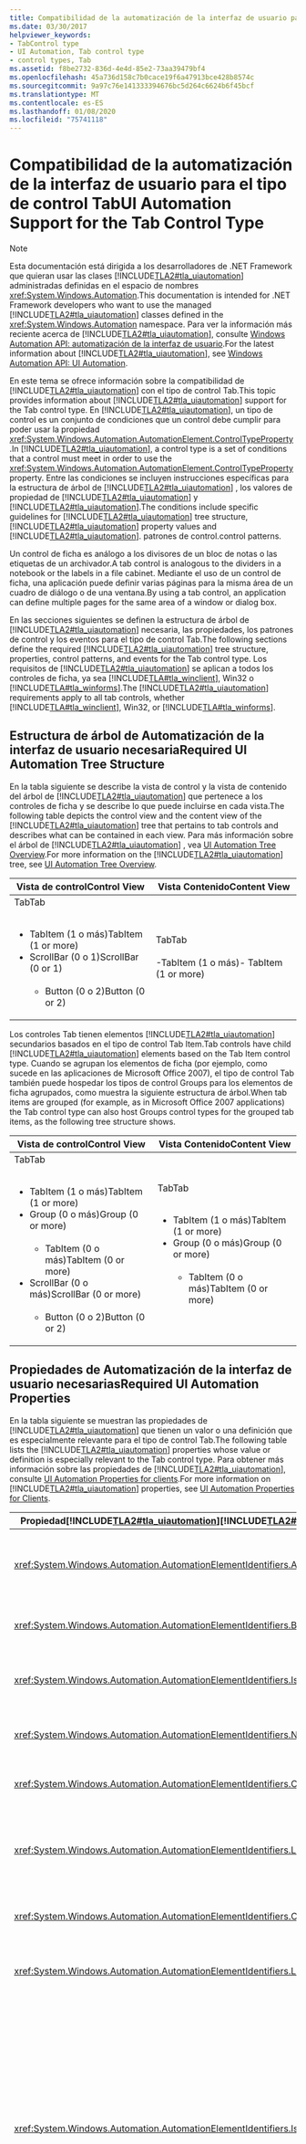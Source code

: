 ```yaml
---
title: Compatibilidad de la automatización de la interfaz de usuario para el tipo de control Tab
ms.date: 03/30/2017
helpviewer_keywords:
- TabControl type
- UI Automation, Tab control type
- control types, Tab
ms.assetid: f8be2732-836d-4e4d-85e2-73aa39479bf4
ms.openlocfilehash: 45a736d158c7b0cace19f6a47913bce428b8574c
ms.sourcegitcommit: 9a97c76e141333394676bc5d264c6624b6f45bcf
ms.translationtype: MT
ms.contentlocale: es-ES
ms.lasthandoff: 01/08/2020
ms.locfileid: "75741118"
---
```

# <a name="ui-automation-support-for-the-tab-control-type"></a><span data-ttu-id="e4ae8-102">Compatibilidad de la automatización de la interfaz de usuario para el tipo de control Tab</span><span class="sxs-lookup"><span data-stu-id="e4ae8-102">UI Automation Support for the Tab Control Type</span></span>
> [!NOTE]
> <span data-ttu-id="e4ae8-103">Esta documentación está dirigida a los desarrolladores de .NET Framework que quieran usar las clases [!INCLUDE[TLA2#tla_uiautomation](../../../includes/tla2sharptla-uiautomation-md.md)] administradas definidas en el espacio de nombres <xref:System.Windows.Automation>.</span><span class="sxs-lookup"><span data-stu-id="e4ae8-103">This documentation is intended for .NET Framework developers who want to use the managed [!INCLUDE[TLA2#tla_uiautomation](../../../includes/tla2sharptla-uiautomation-md.md)] classes defined in the <xref:System.Windows.Automation> namespace.</span></span> <span data-ttu-id="e4ae8-104">Para ver la información más reciente acerca de [!INCLUDE[TLA2#tla_uiautomation](../../../includes/tla2sharptla-uiautomation-md.md)], consulte [Windows Automation API: automatización de la interfaz de usuario](/windows/win32/winauto/entry-uiauto-win32).</span><span class="sxs-lookup"><span data-stu-id="e4ae8-104">For the latest information about [!INCLUDE[TLA2#tla_uiautomation](../../../includes/tla2sharptla-uiautomation-md.md)], see [Windows Automation API: UI Automation](/windows/win32/winauto/entry-uiauto-win32).</span></span>  
  
 <span data-ttu-id="e4ae8-105">En este tema se ofrece información sobre la compatibilidad de [!INCLUDE[TLA2#tla_uiautomation](../../../includes/tla2sharptla-uiautomation-md.md)] con el tipo de control Tab.</span><span class="sxs-lookup"><span data-stu-id="e4ae8-105">This topic provides information about [!INCLUDE[TLA2#tla_uiautomation](../../../includes/tla2sharptla-uiautomation-md.md)] support for the Tab control type.</span></span> <span data-ttu-id="e4ae8-106">En [!INCLUDE[TLA2#tla_uiautomation](../../../includes/tla2sharptla-uiautomation-md.md)], un tipo de control es un conjunto de condiciones que un control debe cumplir para poder usar la propiedad <xref:System.Windows.Automation.AutomationElement.ControlTypeProperty> .</span><span class="sxs-lookup"><span data-stu-id="e4ae8-106">In [!INCLUDE[TLA2#tla_uiautomation](../../../includes/tla2sharptla-uiautomation-md.md)], a control type is a set of conditions that a control must meet in order to use the <xref:System.Windows.Automation.AutomationElement.ControlTypeProperty> property.</span></span> <span data-ttu-id="e4ae8-107">Entre las condiciones se incluyen instrucciones específicas para la estructura de árbol de [!INCLUDE[TLA2#tla_uiautomation](../../../includes/tla2sharptla-uiautomation-md.md)] , los valores de propiedad de [!INCLUDE[TLA2#tla_uiautomation](../../../includes/tla2sharptla-uiautomation-md.md)] y [!INCLUDE[TLA2#tla_uiautomation](../../../includes/tla2sharptla-uiautomation-md.md)].</span><span class="sxs-lookup"><span data-stu-id="e4ae8-107">The conditions include specific guidelines for [!INCLUDE[TLA2#tla_uiautomation](../../../includes/tla2sharptla-uiautomation-md.md)] tree structure, [!INCLUDE[TLA2#tla_uiautomation](../../../includes/tla2sharptla-uiautomation-md.md)] property values and [!INCLUDE[TLA2#tla_uiautomation](../../../includes/tla2sharptla-uiautomation-md.md)].</span></span> <span data-ttu-id="e4ae8-108">patrones de control.</span><span class="sxs-lookup"><span data-stu-id="e4ae8-108">control patterns.</span></span>  
  
 <span data-ttu-id="e4ae8-109">Un control de ficha es análogo a los divisores de un bloc de notas o las etiquetas de un archivador.</span><span class="sxs-lookup"><span data-stu-id="e4ae8-109">A tab control is analogous to the dividers in a notebook or the labels in a file cabinet.</span></span> <span data-ttu-id="e4ae8-110">Mediante el uso de un control de ficha, una aplicación puede definir varias páginas para la misma área de un cuadro de diálogo o de una ventana.</span><span class="sxs-lookup"><span data-stu-id="e4ae8-110">By using a tab control, an application can define multiple pages for the same area of a window or dialog box.</span></span>  
  
 <span data-ttu-id="e4ae8-111">En las secciones siguientes se definen la estructura de árbol de [!INCLUDE[TLA2#tla_uiautomation](../../../includes/tla2sharptla-uiautomation-md.md)] necesaria, las propiedades, los patrones de control y los eventos para el tipo de control Tab.</span><span class="sxs-lookup"><span data-stu-id="e4ae8-111">The following sections define the required [!INCLUDE[TLA2#tla_uiautomation](../../../includes/tla2sharptla-uiautomation-md.md)] tree structure, properties, control patterns, and events for the Tab control type.</span></span> <span data-ttu-id="e4ae8-112">Los requisitos de [!INCLUDE[TLA2#tla_uiautomation](../../../includes/tla2sharptla-uiautomation-md.md)] se aplican a todos los controles de ficha, ya sea [!INCLUDE[TLA#tla_winclient](../../../includes/tlasharptla-winclient-md.md)], Win32 o [!INCLUDE[TLA#tla_winforms](../../../includes/tlasharptla-winforms-md.md)].</span><span class="sxs-lookup"><span data-stu-id="e4ae8-112">The [!INCLUDE[TLA2#tla_uiautomation](../../../includes/tla2sharptla-uiautomation-md.md)] requirements apply to all tab controls, whether [!INCLUDE[TLA#tla_winclient](../../../includes/tlasharptla-winclient-md.md)], Win32, or [!INCLUDE[TLA#tla_winforms](../../../includes/tlasharptla-winforms-md.md)].</span></span>  
  
<a name="Required_UI_Automation_Tree_Structure"></a>   
## <a name="required-ui-automation-tree-structure"></a><span data-ttu-id="e4ae8-113">Estructura de árbol de Automatización de la interfaz de usuario necesaria</span><span class="sxs-lookup"><span data-stu-id="e4ae8-113">Required UI Automation Tree Structure</span></span>  
 <span data-ttu-id="e4ae8-114">En la tabla siguiente se describe la vista de control y la vista de contenido del árbol de [!INCLUDE[TLA2#tla_uiautomation](../../../includes/tla2sharptla-uiautomation-md.md)] que pertenece a los controles de ficha y se describe lo que puede incluirse en cada vista.</span><span class="sxs-lookup"><span data-stu-id="e4ae8-114">The following table depicts the control view and the content view of the [!INCLUDE[TLA2#tla_uiautomation](../../../includes/tla2sharptla-uiautomation-md.md)] tree that pertains to tab controls and describes what can be contained in each view.</span></span> <span data-ttu-id="e4ae8-115">Para más información sobre el árbol de [!INCLUDE[TLA2#tla_uiautomation](../../../includes/tla2sharptla-uiautomation-md.md)] , vea [UI Automation Tree Overview](ui-automation-tree-overview.md).</span><span class="sxs-lookup"><span data-stu-id="e4ae8-115">For more information on the [!INCLUDE[TLA2#tla_uiautomation](../../../includes/tla2sharptla-uiautomation-md.md)] tree, see [UI Automation Tree Overview](ui-automation-tree-overview.md).</span></span>  
  
|<span data-ttu-id="e4ae8-116">Vista de control</span><span class="sxs-lookup"><span data-stu-id="e4ae8-116">Control View</span></span>|<span data-ttu-id="e4ae8-117">Vista Contenido</span><span class="sxs-lookup"><span data-stu-id="e4ae8-117">Content View</span></span>|  
|------------------|------------------|  
|<span data-ttu-id="e4ae8-118">Tab</span><span class="sxs-lookup"><span data-stu-id="e4ae8-118">Tab</span></span><br /><br /> <ul><li><span data-ttu-id="e4ae8-119">TabItem (1 o más)</span><span class="sxs-lookup"><span data-stu-id="e4ae8-119">TabItem (1 or more)</span></span></li><li><span data-ttu-id="e4ae8-120">ScrollBar (0 o 1)</span><span class="sxs-lookup"><span data-stu-id="e4ae8-120">ScrollBar (0 or 1)</span></span><br /><br /> <ul><li><span data-ttu-id="e4ae8-121">Button (0 o 2)</span><span class="sxs-lookup"><span data-stu-id="e4ae8-121">Button (0 or 2)</span></span></li></ul></li></ul>|<span data-ttu-id="e4ae8-122">Tab</span><span class="sxs-lookup"><span data-stu-id="e4ae8-122">Tab</span></span><br /><br /> <span data-ttu-id="e4ae8-123">-TabItem (1 o más)</span><span class="sxs-lookup"><span data-stu-id="e4ae8-123">-   TabItem (1 or more)</span></span>|  
  
 <span data-ttu-id="e4ae8-124">Los controles Tab tienen elementos [!INCLUDE[TLA2#tla_uiautomation](../../../includes/tla2sharptla-uiautomation-md.md)] secundarios basados en el tipo de control Tab Item.</span><span class="sxs-lookup"><span data-stu-id="e4ae8-124">Tab controls have child [!INCLUDE[TLA2#tla_uiautomation](../../../includes/tla2sharptla-uiautomation-md.md)] elements based on the Tab Item control type.</span></span> <span data-ttu-id="e4ae8-125">Cuando se agrupan los elementos de ficha (por ejemplo, como sucede en las aplicaciones de Microsoft Office 2007), el tipo de control Tab también puede hospedar los tipos de control Groups para los elementos de ficha agrupados, como muestra la siguiente estructura de árbol.</span><span class="sxs-lookup"><span data-stu-id="e4ae8-125">When tab items are grouped (for example, as in Microsoft Office 2007 applications) the Tab control type can also host Groups control types for the grouped tab items, as the following tree structure shows.</span></span>  
  
|<span data-ttu-id="e4ae8-126">Vista de control</span><span class="sxs-lookup"><span data-stu-id="e4ae8-126">Control View</span></span>|<span data-ttu-id="e4ae8-127">Vista Contenido</span><span class="sxs-lookup"><span data-stu-id="e4ae8-127">Content View</span></span>|  
|------------------|------------------|  
|<span data-ttu-id="e4ae8-128">Tab</span><span class="sxs-lookup"><span data-stu-id="e4ae8-128">Tab</span></span><br /><br /> <ul><li><span data-ttu-id="e4ae8-129">TabItem (1 o más)</span><span class="sxs-lookup"><span data-stu-id="e4ae8-129">TabItem (1 or more)</span></span></li><li><span data-ttu-id="e4ae8-130">Group (0 o más)</span><span class="sxs-lookup"><span data-stu-id="e4ae8-130">Group (0 or more)</span></span><br /><br /> <ul><li><span data-ttu-id="e4ae8-131">TabItem (0 o más)</span><span class="sxs-lookup"><span data-stu-id="e4ae8-131">TabItem (0 or more)</span></span></li></ul></li><li><span data-ttu-id="e4ae8-132">ScrollBar (0 o más)</span><span class="sxs-lookup"><span data-stu-id="e4ae8-132">ScrollBar (0 or more)</span></span><br /><br /> <ul><li><span data-ttu-id="e4ae8-133">Button (0 o 2)</span><span class="sxs-lookup"><span data-stu-id="e4ae8-133">Button (0 or 2)</span></span></li></ul></li></ul>|<span data-ttu-id="e4ae8-134">Tab</span><span class="sxs-lookup"><span data-stu-id="e4ae8-134">Tab</span></span><br /><br /> <ul><li><span data-ttu-id="e4ae8-135">TabItem (1 o más)</span><span class="sxs-lookup"><span data-stu-id="e4ae8-135">TabItem (1 or more)</span></span></li><li><span data-ttu-id="e4ae8-136">Group (0 o más)</span><span class="sxs-lookup"><span data-stu-id="e4ae8-136">Group (0 or more)</span></span><br /><br /> <ul><li><span data-ttu-id="e4ae8-137">TabItem (0 o más)</span><span class="sxs-lookup"><span data-stu-id="e4ae8-137">TabItem (0 or more)</span></span></li></ul></li></ul>|  
  
<a name="Required_UI_Automation_Properties"></a>   
## <a name="required-ui-automation-properties"></a><span data-ttu-id="e4ae8-138">Propiedades de Automatización de la interfaz de usuario necesarias</span><span class="sxs-lookup"><span data-stu-id="e4ae8-138">Required UI Automation Properties</span></span>  
 <span data-ttu-id="e4ae8-139">En la tabla siguiente se muestran las propiedades de [!INCLUDE[TLA2#tla_uiautomation](../../../includes/tla2sharptla-uiautomation-md.md)] que tienen un valor o una definición que es especialmente relevante para el tipo de control Tab.</span><span class="sxs-lookup"><span data-stu-id="e4ae8-139">The following table lists the [!INCLUDE[TLA2#tla_uiautomation](../../../includes/tla2sharptla-uiautomation-md.md)] properties whose value or definition is especially relevant to the Tab control type.</span></span> <span data-ttu-id="e4ae8-140">Para obtener más información sobre las propiedades de [!INCLUDE[TLA2#tla_uiautomation](../../../includes/tla2sharptla-uiautomation-md.md)], consulte [UI Automation Properties for clients](ui-automation-properties-for-clients.md).</span><span class="sxs-lookup"><span data-stu-id="e4ae8-140">For more information on [!INCLUDE[TLA2#tla_uiautomation](../../../includes/tla2sharptla-uiautomation-md.md)] properties, see [UI Automation Properties for Clients](ui-automation-properties-for-clients.md).</span></span>  
  
|<span data-ttu-id="e4ae8-141">Propiedad[!INCLUDE[TLA2#tla_uiautomation](../../../includes/tla2sharptla-uiautomation-md.md)]</span><span class="sxs-lookup"><span data-stu-id="e4ae8-141">[!INCLUDE[TLA2#tla_uiautomation](../../../includes/tla2sharptla-uiautomation-md.md)] Property</span></span>|<span data-ttu-id="e4ae8-142">{2&gt;Value&lt;2}</span><span class="sxs-lookup"><span data-stu-id="e4ae8-142">Value</span></span>|<span data-ttu-id="e4ae8-143">Notas</span><span class="sxs-lookup"><span data-stu-id="e4ae8-143">Notes</span></span>|  
|------------------------------------------------------------------------------------|-----------|-----------|  
|<xref:System.Windows.Automation.AutomationElementIdentifiers.AutomationIdProperty>|<span data-ttu-id="e4ae8-144">Vea las notas.</span><span class="sxs-lookup"><span data-stu-id="e4ae8-144">See notes.</span></span>|<span data-ttu-id="e4ae8-145">El valor de esta propiedad debe ser único en todos los controles de una aplicación.</span><span class="sxs-lookup"><span data-stu-id="e4ae8-145">The value of this property needs to be unique across all controls in an application.</span></span>|  
|<xref:System.Windows.Automation.AutomationElementIdentifiers.BoundingRectangleProperty>|<span data-ttu-id="e4ae8-146">Vea las notas.</span><span class="sxs-lookup"><span data-stu-id="e4ae8-146">See notes.</span></span>|<span data-ttu-id="e4ae8-147">El rectángulo exterior que contiene el control completo.</span><span class="sxs-lookup"><span data-stu-id="e4ae8-147">The outermost rectangle that contains the whole control.</span></span>|  
|<xref:System.Windows.Automation.AutomationElementIdentifiers.IsKeyboardFocusableProperty>|<span data-ttu-id="e4ae8-148">Vea las notas.</span><span class="sxs-lookup"><span data-stu-id="e4ae8-148">See notes.</span></span>|<span data-ttu-id="e4ae8-149">Si el control puede recibir el foco del teclado, debe admitir esta propiedad.</span><span class="sxs-lookup"><span data-stu-id="e4ae8-149">If the control can receive keyboard focus, it must support this property.</span></span>|  
|<xref:System.Windows.Automation.AutomationElementIdentifiers.NameProperty>|<span data-ttu-id="e4ae8-150">Vea las notas.</span><span class="sxs-lookup"><span data-stu-id="e4ae8-150">See notes.</span></span>|<span data-ttu-id="e4ae8-151">El control de ficha rara vez requiere una propiedad Name.</span><span class="sxs-lookup"><span data-stu-id="e4ae8-151">The tab control rarely requires a Name property.</span></span>|  
|<xref:System.Windows.Automation.AutomationElementIdentifiers.ClickablePointProperty>|<span data-ttu-id="e4ae8-152">No</span><span class="sxs-lookup"><span data-stu-id="e4ae8-152">No</span></span>|<span data-ttu-id="e4ae8-153">El control de ficha no tiene un punto donde hacer clic.</span><span class="sxs-lookup"><span data-stu-id="e4ae8-153">The tab control does not have a clickable point.</span></span>|  
|<xref:System.Windows.Automation.AutomationElementIdentifiers.LabeledByProperty>|<span data-ttu-id="e4ae8-154">Vea las notas.</span><span class="sxs-lookup"><span data-stu-id="e4ae8-154">See notes.</span></span>|<span data-ttu-id="e4ae8-155">Los controles de ficha suelen tener una etiqueta de texto estático que se expone a través de esta propiedad.</span><span class="sxs-lookup"><span data-stu-id="e4ae8-155">Tab controls typically have a static text label that is exposed through this property.</span></span>|  
|<xref:System.Windows.Automation.AutomationElementIdentifiers.ControlTypeProperty>|<span data-ttu-id="e4ae8-156">Tab</span><span class="sxs-lookup"><span data-stu-id="e4ae8-156">Tab</span></span>|<span data-ttu-id="e4ae8-157">Este valor es el mismo para todos los marcos de trabajo de la interfaz de usuario.</span><span class="sxs-lookup"><span data-stu-id="e4ae8-157">This value is the same for all UI frameworks.</span></span>|  
|<xref:System.Windows.Automation.AutomationElementIdentifiers.LocalizedControlTypeProperty>|<span data-ttu-id="e4ae8-158">"ficha"</span><span class="sxs-lookup"><span data-stu-id="e4ae8-158">"tab"</span></span>|<span data-ttu-id="e4ae8-159">Cadena localizada que corresponde al tipo de control Tab.</span><span class="sxs-lookup"><span data-stu-id="e4ae8-159">Localized string corresponding to the Tab control type.</span></span>|  
|<xref:System.Windows.Automation.AutomationElementIdentifiers.IsKeyboardFocusableProperty>|<span data-ttu-id="e4ae8-160">Verdadero</span><span class="sxs-lookup"><span data-stu-id="e4ae8-160">True</span></span>|<span data-ttu-id="e4ae8-161">El tipo de control Tab debe poder recibir el foco de teclado.</span><span class="sxs-lookup"><span data-stu-id="e4ae8-161">The Tab control type must be able to receive keyboard focus.</span></span> <span data-ttu-id="e4ae8-162">Normalmente, un cliente de [!INCLUDE[TLA2#tla_uiautomation](../../../includes/tla2sharptla-uiautomation-md.md)] llama a SetFocus en un control de ficha y uno de sus elementos reenvía el foco del teclado al control de ficha.</span><span class="sxs-lookup"><span data-stu-id="e4ae8-162">Typically, a [!INCLUDE[TLA2#tla_uiautomation](../../../includes/tla2sharptla-uiautomation-md.md)] client calls SetFocus on a tab control and one of its items will forward the keyboard focus to the tab control.</span></span> <span data-ttu-id="e4ae8-163">Es posible que algunos contenedores de ficha obtengan el foco sin haber establecido el foco en uno de sus elementos.</span><span class="sxs-lookup"><span data-stu-id="e4ae8-163">It is possible for some tab containers to take focus without setting focus to one of its items.</span></span>|  
|<xref:System.Windows.Automation.AutomationElementIdentifiers.IsContentElementProperty>|<span data-ttu-id="e4ae8-164">Verdadero</span><span class="sxs-lookup"><span data-stu-id="e4ae8-164">True</span></span>|<span data-ttu-id="e4ae8-165">El control de ficha siempre se incluye en la vista de contenido del árbol de [!INCLUDE[TLA2#tla_uiautomation](../../../includes/tla2sharptla-uiautomation-md.md)] .</span><span class="sxs-lookup"><span data-stu-id="e4ae8-165">The tab control is always included in the content view of the [!INCLUDE[TLA2#tla_uiautomation](../../../includes/tla2sharptla-uiautomation-md.md)] tree.</span></span>|  
|<xref:System.Windows.Automation.AutomationElementIdentifiers.IsControlElementProperty>|<span data-ttu-id="e4ae8-166">Verdadero</span><span class="sxs-lookup"><span data-stu-id="e4ae8-166">True</span></span>|<span data-ttu-id="e4ae8-167">El control de ficha siempre se incluye en la vista de control del árbol de [!INCLUDE[TLA2#tla_uiautomation](../../../includes/tla2sharptla-uiautomation-md.md)] .</span><span class="sxs-lookup"><span data-stu-id="e4ae8-167">The tab control is always included in the control view of the [!INCLUDE[TLA2#tla_uiautomation](../../../includes/tla2sharptla-uiautomation-md.md)] tree.</span></span>|  
|<xref:System.Windows.Automation.AutomationElementIdentifiers.OrientationProperty>|<span data-ttu-id="e4ae8-168">Vea las notas.</span><span class="sxs-lookup"><span data-stu-id="e4ae8-168">See notes.</span></span>|<span data-ttu-id="e4ae8-169">El control de ficha siempre debe indicar si está colocado horizontal o verticalmente.</span><span class="sxs-lookup"><span data-stu-id="e4ae8-169">The tab control must always indicate whether it is positioned horizontally or vertically.</span></span>|  
  
<a name="Required_UI_Automation_Control_Patterns_and_Properties"></a>   
## <a name="required-ui-automation-control-patterns-and-properties"></a><span data-ttu-id="e4ae8-170">Propiedades y patrones de control de Automatización de la interfaz de usuario necesarios</span><span class="sxs-lookup"><span data-stu-id="e4ae8-170">Required UI Automation Control Patterns and Properties</span></span>  
 <span data-ttu-id="e4ae8-171">En la tabla siguiente se muestran los patrones de control [!INCLUDE[TLA2#tla_uiautomation](../../../includes/tla2sharptla-uiautomation-md.md)] que se deben admitir por todos los controles de ficha.</span><span class="sxs-lookup"><span data-stu-id="e4ae8-171">The following table lists the [!INCLUDE[TLA2#tla_uiautomation](../../../includes/tla2sharptla-uiautomation-md.md)] control patterns required to be supported by all tab controls.</span></span> <span data-ttu-id="e4ae8-172">Para más información sobre los patrones de control, vea [UI Automation Control Patterns Overview](ui-automation-control-patterns-overview.md).</span><span class="sxs-lookup"><span data-stu-id="e4ae8-172">For more information on control patterns, see [UI Automation Control Patterns Overview](ui-automation-control-patterns-overview.md).</span></span>  
  
|<span data-ttu-id="e4ae8-173">Patrón de control/Propiedad de patrón</span><span class="sxs-lookup"><span data-stu-id="e4ae8-173">Control Pattern/Pattern Property</span></span>|<span data-ttu-id="e4ae8-174">Soporte técnico/valor</span><span class="sxs-lookup"><span data-stu-id="e4ae8-174">Support/Value</span></span>|<span data-ttu-id="e4ae8-175">Notas</span><span class="sxs-lookup"><span data-stu-id="e4ae8-175">Notes</span></span>|  
|---------------------------------------|--------------------|-----------|  
|<xref:System.Windows.Automation.Provider.ISelectionProvider>|<span data-ttu-id="e4ae8-176">Sí</span><span class="sxs-lookup"><span data-stu-id="e4ae8-176">Yes</span></span>|<span data-ttu-id="e4ae8-177">Todos los controles de ficha deben admitir el patrón Selection.</span><span class="sxs-lookup"><span data-stu-id="e4ae8-177">All tab controls must support the Selection pattern.</span></span>|  
|<xref:System.Windows.Automation.Provider.ISelectionProvider.IsSelectionRequired%2A>|<span data-ttu-id="e4ae8-178">Verdadero</span><span class="sxs-lookup"><span data-stu-id="e4ae8-178">True</span></span>|<span data-ttu-id="e4ae8-179">Los controles de ficha siempre requieren que se realice una selección.</span><span class="sxs-lookup"><span data-stu-id="e4ae8-179">Tab controls always require that a selection be made.</span></span>|  
|<xref:System.Windows.Automation.Provider.ISelectionProvider.CanSelectMultiple%2A>|<span data-ttu-id="e4ae8-180">Falso</span><span class="sxs-lookup"><span data-stu-id="e4ae8-180">False</span></span>|<span data-ttu-id="e4ae8-181">Los controles de ficha siempre son contenedores de selección única.</span><span class="sxs-lookup"><span data-stu-id="e4ae8-181">Tab controls are always single-selection containers.</span></span>|  
|<xref:System.Windows.Automation.Provider.IScrollProvider>|<span data-ttu-id="e4ae8-182">Depende</span><span class="sxs-lookup"><span data-stu-id="e4ae8-182">Depends</span></span>|<span data-ttu-id="e4ae8-183">El patrón Scroll se debe admitir en el control de ficha que tiene widgets que permiten el desplazamiento por un conjunto de elementos de ficha.</span><span class="sxs-lookup"><span data-stu-id="e4ae8-183">The Scroll pattern must be supported in the tab control has widgets that allow for a set of tab items to be scrolled through.</span></span>|  
  
<a name="Required_UI_Automation_Events"></a>   
## <a name="required-ui-automation-events"></a><span data-ttu-id="e4ae8-184">Eventos de Automatización de la interfaz de usuario necesarios</span><span class="sxs-lookup"><span data-stu-id="e4ae8-184">Required UI Automation Events</span></span>  
 <span data-ttu-id="e4ae8-185">En la tabla siguiente se muestran los eventos de [!INCLUDE[TLA2#tla_uiautomation](../../../includes/tla2sharptla-uiautomation-md.md)] que deben admitir todos los controles de ficha.</span><span class="sxs-lookup"><span data-stu-id="e4ae8-185">The following table lists the [!INCLUDE[TLA2#tla_uiautomation](../../../includes/tla2sharptla-uiautomation-md.md)] events required to be supported by all tab controls.</span></span> <span data-ttu-id="e4ae8-186">Para más información sobre los eventos, vea [UI Automation Events Overview](ui-automation-events-overview.md).</span><span class="sxs-lookup"><span data-stu-id="e4ae8-186">For more information on events, see [UI Automation Events Overview](ui-automation-events-overview.md).</span></span>  
  
|<span data-ttu-id="e4ae8-187">o[!INCLUDE[TLA2#tla_uiautomation](../../../includes/tla2sharptla-uiautomation-md.md)]</span><span class="sxs-lookup"><span data-stu-id="e4ae8-187">[!INCLUDE[TLA2#tla_uiautomation](../../../includes/tla2sharptla-uiautomation-md.md)] Event</span></span>|<span data-ttu-id="e4ae8-188">Compatibilidad con</span><span class="sxs-lookup"><span data-stu-id="e4ae8-188">Support</span></span>|<span data-ttu-id="e4ae8-189">Notas</span><span class="sxs-lookup"><span data-stu-id="e4ae8-189">Notes</span></span>|  
|---------------------------------------------------------------------------------|-------------|-----------|  
|<span data-ttu-id="e4ae8-190">Evento cambiado por propiedad<xref:System.Windows.Automation.AutomationElementIdentifiers.BoundingRectangleProperty> .</span><span class="sxs-lookup"><span data-stu-id="e4ae8-190"><xref:System.Windows.Automation.AutomationElementIdentifiers.BoundingRectangleProperty> property-changed event.</span></span>|<span data-ttu-id="e4ae8-191">Requerido</span><span class="sxs-lookup"><span data-stu-id="e4ae8-191">Required</span></span>|<span data-ttu-id="e4ae8-192">Ninguno</span><span class="sxs-lookup"><span data-stu-id="e4ae8-192">None</span></span>|  
|<span data-ttu-id="e4ae8-193">Evento cambiado por propiedad<xref:System.Windows.Automation.AutomationElementIdentifiers.IsOffscreenProperty> .</span><span class="sxs-lookup"><span data-stu-id="e4ae8-193"><xref:System.Windows.Automation.AutomationElementIdentifiers.IsOffscreenProperty> property-changed event.</span></span>|<span data-ttu-id="e4ae8-194">Requerido</span><span class="sxs-lookup"><span data-stu-id="e4ae8-194">Required</span></span>|<span data-ttu-id="e4ae8-195">Ninguno</span><span class="sxs-lookup"><span data-stu-id="e4ae8-195">None</span></span>|  
|<span data-ttu-id="e4ae8-196">Evento cambiado por propiedad<xref:System.Windows.Automation.AutomationElementIdentifiers.IsEnabledProperty> .</span><span class="sxs-lookup"><span data-stu-id="e4ae8-196"><xref:System.Windows.Automation.AutomationElementIdentifiers.IsEnabledProperty> property-changed event.</span></span>|<span data-ttu-id="e4ae8-197">Requerido</span><span class="sxs-lookup"><span data-stu-id="e4ae8-197">Required</span></span>|<span data-ttu-id="e4ae8-198">Ninguno</span><span class="sxs-lookup"><span data-stu-id="e4ae8-198">None</span></span>|  
|<span data-ttu-id="e4ae8-199">Evento cambiado por propiedad<xref:System.Windows.Automation.ScrollPatternIdentifiers.HorizontallyScrollableProperty> .</span><span class="sxs-lookup"><span data-stu-id="e4ae8-199"><xref:System.Windows.Automation.ScrollPatternIdentifiers.HorizontallyScrollableProperty> property-changed event.</span></span>|<span data-ttu-id="e4ae8-200">Depende</span><span class="sxs-lookup"><span data-stu-id="e4ae8-200">Depends</span></span>|<span data-ttu-id="e4ae8-201">Ninguno</span><span class="sxs-lookup"><span data-stu-id="e4ae8-201">None</span></span>|  
|<span data-ttu-id="e4ae8-202">Evento cambiado por propiedad<xref:System.Windows.Automation.ScrollPatternIdentifiers.HorizontalScrollPercentProperty> .</span><span class="sxs-lookup"><span data-stu-id="e4ae8-202"><xref:System.Windows.Automation.ScrollPatternIdentifiers.HorizontalScrollPercentProperty> property-changed event.</span></span>|<span data-ttu-id="e4ae8-203">Depende</span><span class="sxs-lookup"><span data-stu-id="e4ae8-203">Depends</span></span>|<span data-ttu-id="e4ae8-204">Ninguno</span><span class="sxs-lookup"><span data-stu-id="e4ae8-204">None</span></span>|  
|<span data-ttu-id="e4ae8-205">Evento cambiado por propiedad<xref:System.Windows.Automation.ScrollPatternIdentifiers.HorizontallyScrollableProperty> .</span><span class="sxs-lookup"><span data-stu-id="e4ae8-205"><xref:System.Windows.Automation.ScrollPatternIdentifiers.HorizontallyScrollableProperty> property-changed event.</span></span>|<span data-ttu-id="e4ae8-206">Depende</span><span class="sxs-lookup"><span data-stu-id="e4ae8-206">Depends</span></span>|<span data-ttu-id="e4ae8-207">Ninguno</span><span class="sxs-lookup"><span data-stu-id="e4ae8-207">None</span></span>|  
|<span data-ttu-id="e4ae8-208">Evento cambiado por propiedad<xref:System.Windows.Automation.ScrollPatternIdentifiers.HorizontalViewSizeProperty> .</span><span class="sxs-lookup"><span data-stu-id="e4ae8-208"><xref:System.Windows.Automation.ScrollPatternIdentifiers.HorizontalViewSizeProperty> property-changed event.</span></span>|<span data-ttu-id="e4ae8-209">Depende</span><span class="sxs-lookup"><span data-stu-id="e4ae8-209">Depends</span></span>|<span data-ttu-id="e4ae8-210">Ninguno</span><span class="sxs-lookup"><span data-stu-id="e4ae8-210">None</span></span>|  
|<span data-ttu-id="e4ae8-211">Evento cambiado por propiedad<xref:System.Windows.Automation.ScrollPatternIdentifiers.VerticalScrollPercentProperty> .</span><span class="sxs-lookup"><span data-stu-id="e4ae8-211"><xref:System.Windows.Automation.ScrollPatternIdentifiers.VerticalScrollPercentProperty> property-changed event.</span></span>|<span data-ttu-id="e4ae8-212">Depende</span><span class="sxs-lookup"><span data-stu-id="e4ae8-212">Depends</span></span>|<span data-ttu-id="e4ae8-213">Ninguno</span><span class="sxs-lookup"><span data-stu-id="e4ae8-213">None</span></span>|  
|<span data-ttu-id="e4ae8-214">Evento cambiado por propiedad<xref:System.Windows.Automation.ScrollPatternIdentifiers.VerticalViewSizeProperty> .</span><span class="sxs-lookup"><span data-stu-id="e4ae8-214"><xref:System.Windows.Automation.ScrollPatternIdentifiers.VerticalViewSizeProperty> property-changed event.</span></span>|<span data-ttu-id="e4ae8-215">Depende</span><span class="sxs-lookup"><span data-stu-id="e4ae8-215">Depends</span></span>|<span data-ttu-id="e4ae8-216">Ninguno</span><span class="sxs-lookup"><span data-stu-id="e4ae8-216">None</span></span>|  
|<xref:System.Windows.Automation.AutomationElementIdentifiers.AutomationFocusChangedEvent>|<span data-ttu-id="e4ae8-217">Requerido</span><span class="sxs-lookup"><span data-stu-id="e4ae8-217">Required</span></span>|<span data-ttu-id="e4ae8-218">Ninguno</span><span class="sxs-lookup"><span data-stu-id="e4ae8-218">None</span></span>|  
|<xref:System.Windows.Automation.AutomationElementIdentifiers.StructureChangedEvent>|<span data-ttu-id="e4ae8-219">Requerido</span><span class="sxs-lookup"><span data-stu-id="e4ae8-219">Required</span></span>|<span data-ttu-id="e4ae8-220">Ninguno</span><span class="sxs-lookup"><span data-stu-id="e4ae8-220">None</span></span>|  
  
## <a name="see-also"></a><span data-ttu-id="e4ae8-221">Vea también</span><span class="sxs-lookup"><span data-stu-id="e4ae8-221">See also</span></span>

- <xref:System.Windows.Automation.ControlType.Tab>
- [<span data-ttu-id="e4ae8-222">Información general sobre tipos de control de Automatización de la interfaz de usuario</span><span class="sxs-lookup"><span data-stu-id="e4ae8-222">UI Automation Control Types Overview</span></span>](ui-automation-control-types-overview.md)
- [<span data-ttu-id="e4ae8-223">Información general sobre la Automatización de la interfaz de usuario</span><span class="sxs-lookup"><span data-stu-id="e4ae8-223">UI Automation Overview</span></span>](ui-automation-overview.md)
